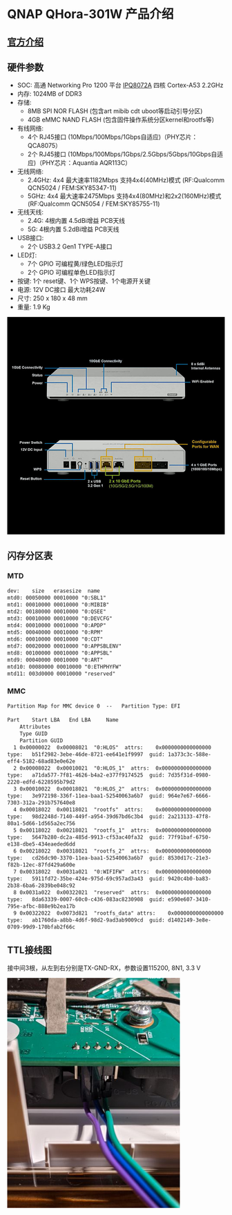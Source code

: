 # QNAP QHora-301W 产品介绍

## [官方介绍](https://www.qnap.com/zh-cn/product/qhora-301w)

## 硬件参数
- SOC: 高通 Networking Pro 1200 平台 [IPQ8072A](pic/IPQ8072A.jpg) 四核 Cortex-A53 2.2GHz
- 内存: 1024MB of DDR3
- 存储: 
  - 8MB SPI NOR FLASH (包含art mibib cdt uboot等启动引导分区)
  - 4GB eMMC NAND FLASH (包含固件操作系统分区kernel和rootfs等)
- 有线网络: 
  - 4个 RJ45接口 (10Mbps/100Mbps/1Gbps自适应)（PHY芯片：QCA8075）
  - 2个 RJ45接口 (10Mbps/100Mbps/1Gbps/2.5Gbps/5Gbps/10Gbps自适应)（PHY芯片：Aquantia AQR113C）
- 无线网络:
  - 2.4GHz: 4x4 最大速率1182Mbps 支持4x4(40MHz)模式 (RF:Qualcomm QCN5024 / FEM:SKY85347-11)
  - 5GHz: 4x4 最大速率2475Mbps 支持4x4(80MHz)和2x2(160MHz)模式 (RF:Qualcomm QCN5054 / FEM:SKY85755-11)
- 无线天线:
  - 2.4G: 4根内置 4.5dBi增益 PCB天线
  - 5G: 4根内置 5.2dBi增益 PCB天线
- USB接口:
  - 2个 USB3.2 Gen1 TYPE-A接口
- LED灯:
  - 7个 GPIO 可编程黄/绿色LED指示灯
  - 2个 GPIO 可编程单色LED指示灯
- 按键: 1个 reset键、1个 WPS按键、1个电源开关键
- 电源: 12V DC接口 最大功耗24W
- 尺寸: 250 x 180 x 48 mm
- 重量: 1.9 Kg

![TTL接线图](pic/301w.jpg)

## 闪存分区表

### MTD

```
dev:    size   erasesize  name
mtd0: 00050000 00010000 "0:SBL1"
mtd1: 00010000 00010000 "0:MIBIB"
mtd2: 00180000 00010000 "0:QSEE"
mtd3: 00010000 00010000 "0:DEVCFG"
mtd4: 00010000 00010000 "0:APDP"
mtd5: 00040000 00010000 "0:RPM"
mtd6: 00010000 00010000 "0:CDT"
mtd7: 00020000 00010000 "0:APPSBLENV"
mtd8: 00100000 00010000 "0:APPSBL"
mtd9: 00040000 00010000 "0:ART"
mtd10: 00080000 00010000 "0:ETHPHYFW"
mtd11: 003d0000 00010000 "reserved"
```

### MMC

```
Partition Map for MMC device 0  --   Partition Type: EFI

Part	Start LBA	End LBA		Name
	Attributes
	Type GUID
	Partition GUID
  1	0x00000022	0x00008021	"0:HLOS"  attrs:	0x0000000000000000  type:	b51f2982-3ebe-46de-8721-ee641e1f9997  guid:	1a373c3c-588e-eff4-5182-68ad83e0e62e
  2	0x00008022	0x00010021	"0:HLOS_1"  attrs:	0x0000000000000000  type:	a71da577-7f81-4626-b4a2-e377f9174525  guid:	7d35f31d-0980-2220-edfd-6228595b79d2
  3	0x00010022	0x00018021	"0:HLOS_2"  attrs:	0x0000000000000000  type:	3e972198-336f-11ea-baa1-52540063a6b7  guid:	964e7e67-6666-7303-312a-291b757640e8
  4	0x00018022	0x00118021	"rootfs"  attrs:	0x0000000000000000  type:	98d2248d-7140-449f-a954-39d67bd6c3b4  guid:	2a213133-47f8-80a1-5d66-1d565a2ec756
  5	0x00118022	0x00218021	"rootfs_1"  attrs:	0x0000000000000000  type:	5647b280-dc2a-485d-9913-cf53ac40fa32  guid:	77f91baf-6750-e138-dbe5-434eaeded6dd
  6	0x00218022	0x00318021	"rootfs_2"  attrs:	0x0000000000000000  type:	cd26dc90-3370-11ea-baa1-52540063a6b7  guid:	8530d17c-21e3-f82b-12ec-87fd429a600e
  7	0x00318022	0x0031a021	"0:WIFIFW"  attrs:	0x0000000000000000  type:	5911fd72-35be-424e-975d-69c957ad3a43  guid:	9420c4b0-ba83-2b38-6ba6-2839be048c92
  8	0x0031a022	0x00322021	"reserved"  attrs:	0x0000000000000000  type:	8da63339-0007-60c0-c436-083ac8230908  guid:	e590e607-3410-795e-afbc-888e9b2ea17b
  9	0x00322022	0x0073d821	"rootfs_data" attrs:	0x0000000000000000  type:	ab1760da-a8bb-4d6f-98d2-9ad3ab9009cd  guid:	d1402149-3e8e-0709-99d9-170bfab2f66c
```

## TTL接线图

接中间3根，从左到右分别是TX-GND-RX，参数设置115200, 8N1, 3.3 V

![TTL接线图](pic/ttl_pins.jpg)


